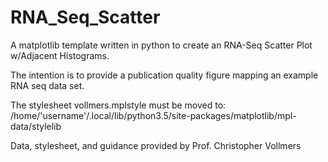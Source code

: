 # RNA_Seq_Scatter

A matplotlib template written in python to create an 
RNA-Seq Scatter Plot w/Adjacent Histograms.

The intention is to provide a publication quality 
figure mapping an example RNA seq data set.

The stylesheet vollmers.mplstyle must be moved to:
/home/'username'/.local/lib/python3.5/site-packages/matplotlib/mpl-data/stylelib

Data, stylesheet, and guidance provided by Prof. Christopher Vollmers
